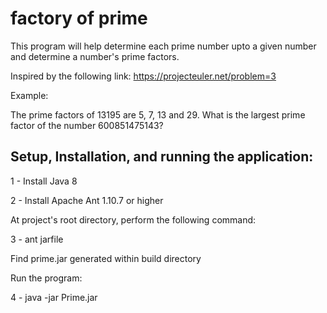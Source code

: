 # factory of prime

This program will help determine each prime number upto a given number and
determine a number's prime factors.

Inspired by the following link:
https://projecteuler.net/problem=3

Example:

The prime factors of 13195 are 5, 7, 13 and 29.
What is the largest prime factor of the number 600851475143?

## Setup, Installation, and running the application:

1 - Install Java 8

2 - Install Apache Ant 1.10.7 or higher 

At project's root directory, perform the following command:
 
3 - ant jarfile 

Find prime.jar generated within build directory
 
Run the program:
 
4 - java -jar Prime.jar
